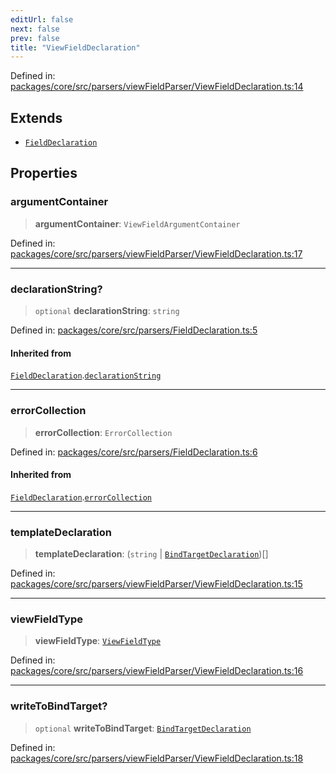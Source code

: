 ```yaml
---
editUrl: false
next: false
prev: false
title: "ViewFieldDeclaration"
---
```


Defined in: [packages/core/src/parsers/viewFieldParser/ViewFieldDeclaration.ts:14](https://github.com/mProjectsCode/obsidian-meta-bind-plugin/blob/164b4e159d0a9103f56c4079fbd94da824499fe4/packages/core/src/parsers/viewFieldParser/ViewFieldDeclaration.ts#L14)

## Extends

- [`FieldDeclaration`](/obsidian-meta-bind-plugin-docs/api/interfaces/fielddeclaration/)

## Properties

### argumentContainer

> **argumentContainer**: `ViewFieldArgumentContainer`

Defined in: [packages/core/src/parsers/viewFieldParser/ViewFieldDeclaration.ts:17](https://github.com/mProjectsCode/obsidian-meta-bind-plugin/blob/164b4e159d0a9103f56c4079fbd94da824499fe4/packages/core/src/parsers/viewFieldParser/ViewFieldDeclaration.ts#L17)

***

### declarationString?

> `optional` **declarationString**: `string`

Defined in: [packages/core/src/parsers/FieldDeclaration.ts:5](https://github.com/mProjectsCode/obsidian-meta-bind-plugin/blob/164b4e159d0a9103f56c4079fbd94da824499fe4/packages/core/src/parsers/FieldDeclaration.ts#L5)

#### Inherited from

[`FieldDeclaration`](/obsidian-meta-bind-plugin-docs/api/interfaces/fielddeclaration/).[`declarationString`](/obsidian-meta-bind-plugin-docs/api/interfaces/fielddeclaration/#declarationstring)

***

### errorCollection

> **errorCollection**: `ErrorCollection`

Defined in: [packages/core/src/parsers/FieldDeclaration.ts:6](https://github.com/mProjectsCode/obsidian-meta-bind-plugin/blob/164b4e159d0a9103f56c4079fbd94da824499fe4/packages/core/src/parsers/FieldDeclaration.ts#L6)

#### Inherited from

[`FieldDeclaration`](/obsidian-meta-bind-plugin-docs/api/interfaces/fielddeclaration/).[`errorCollection`](/obsidian-meta-bind-plugin-docs/api/interfaces/fielddeclaration/#errorcollection)

***

### templateDeclaration

> **templateDeclaration**: (`string` \| [`BindTargetDeclaration`](/obsidian-meta-bind-plugin-docs/api/interfaces/bindtargetdeclaration/))[]

Defined in: [packages/core/src/parsers/viewFieldParser/ViewFieldDeclaration.ts:15](https://github.com/mProjectsCode/obsidian-meta-bind-plugin/blob/164b4e159d0a9103f56c4079fbd94da824499fe4/packages/core/src/parsers/viewFieldParser/ViewFieldDeclaration.ts#L15)

***

### viewFieldType

> **viewFieldType**: [`ViewFieldType`](/obsidian-meta-bind-plugin-docs/api/enumerations/viewfieldtype/)

Defined in: [packages/core/src/parsers/viewFieldParser/ViewFieldDeclaration.ts:16](https://github.com/mProjectsCode/obsidian-meta-bind-plugin/blob/164b4e159d0a9103f56c4079fbd94da824499fe4/packages/core/src/parsers/viewFieldParser/ViewFieldDeclaration.ts#L16)

***

### writeToBindTarget?

> `optional` **writeToBindTarget**: [`BindTargetDeclaration`](/obsidian-meta-bind-plugin-docs/api/interfaces/bindtargetdeclaration/)

Defined in: [packages/core/src/parsers/viewFieldParser/ViewFieldDeclaration.ts:18](https://github.com/mProjectsCode/obsidian-meta-bind-plugin/blob/164b4e159d0a9103f56c4079fbd94da824499fe4/packages/core/src/parsers/viewFieldParser/ViewFieldDeclaration.ts#L18)
